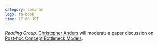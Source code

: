 ```yaml
---
category: seminar
logo: fa-book
time: 17:00 JST
---
```


*Reading Group.* [Christopher Anders](https://cjanders.de) will moderate a paper discussion on [Post-hoc Concept Bottleneck Models](https://openreview.net/forum?id=nA5AZ8CEyow).
